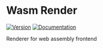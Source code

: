 # Wasm Render

[![Version](https://img.shields.io/crates/v/prototty_wasm_render.svg)](https://crates.io/crates/prototty_wasm_render)
[![Documentation](https://docs.rs/prototty_wasm_render/badge.svg)](https://docs.rs/prototty_wasm_render)

Renderer for web assembly frontend
